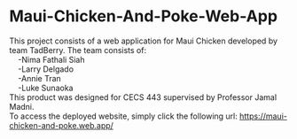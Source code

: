 # Maui-Chicken-And-Poke-Web-App
This project consists of a web application for Maui Chicken developed by team TadBerry.
The team consists of:<br/>
&nbsp;&nbsp;&nbsp;&nbsp;-Nima Fathali Siah<br/>
&nbsp;&nbsp;&nbsp;&nbsp;-Larry Delgado<br/>
&nbsp;&nbsp;&nbsp;&nbsp;-Annie Tran<br/>
&nbsp;&nbsp;&nbsp;&nbsp;-Luke Sunaoka<br/>
This product was designed for CECS 443 supervised by Professor Jamal Madni.<br/>
To access the deployed website, simply click the following url: https://maui-chicken-and-poke.web.app/
